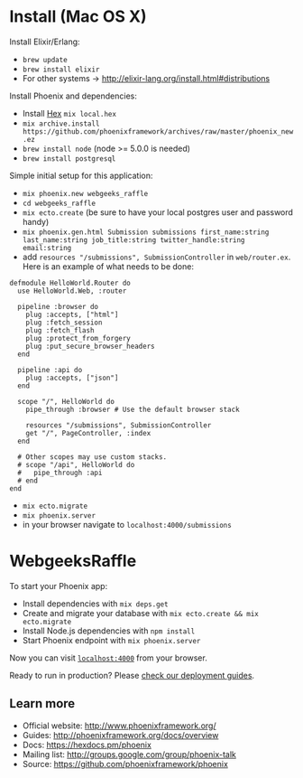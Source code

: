 # Install (Mac OS X)

Install Elixir/Erlang:

  * ```brew update```
  * ```brew install elixir```
  * For other systems -> http://elixir-lang.org/install.html#distributions

Install Phoenix and dependencies:

  * Install [Hex](https://hex.pm/) ```mix local.hex```
  * ```mix archive.install https://github.com/phoenixframework/archives/raw/master/phoenix_new.ez```
  * ```brew install node``` (node >= 5.0.0 is needed)
  * ```brew install postgresql```

Simple initial setup for this application:

  * ```mix phoenix.new webgeeks_raffle```
  * ```cd webgeeks_raffle```
  * ```mix ecto.create``` (be sure to have your local postgres user and password handy)
  * ```mix phoenix.gen.html Submission submissions first_name:string last_name:string job_title:string twitter_handle:string email:string```
  * add ```resources "/submissions", SubmissionController``` in ```web/router.ex```. Here is an example of what needs to be done:
  ```
  defmodule HelloWorld.Router do
    use HelloWorld.Web, :router

    pipeline :browser do
      plug :accepts, ["html"]
      plug :fetch_session
      plug :fetch_flash
      plug :protect_from_forgery
      plug :put_secure_browser_headers
    end

    pipeline :api do
      plug :accepts, ["json"]
    end

    scope "/", HelloWorld do
      pipe_through :browser # Use the default browser stack

      resources "/submissions", SubmissionController
      get "/", PageController, :index
    end

    # Other scopes may use custom stacks.
    # scope "/api", HelloWorld do
    #   pipe_through :api
    # end
  end
```
  * ```mix ecto.migrate```
  * ```mix phoenix.server```
  * in your browser navigate to ```localhost:4000/submissions```

# WebgeeksRaffle

To start your Phoenix app:

  * Install dependencies with `mix deps.get`
  * Create and migrate your database with `mix ecto.create && mix ecto.migrate`
  * Install Node.js dependencies with `npm install`
  * Start Phoenix endpoint with `mix phoenix.server`

Now you can visit [`localhost:4000`](http://localhost:4000) from your browser.

Ready to run in production? Please [check our deployment guides](http://www.phoenixframework.org/docs/deployment).

## Learn more

  * Official website: http://www.phoenixframework.org/
  * Guides: http://phoenixframework.org/docs/overview
  * Docs: https://hexdocs.pm/phoenix
  * Mailing list: http://groups.google.com/group/phoenix-talk
  * Source: https://github.com/phoenixframework/phoenix
